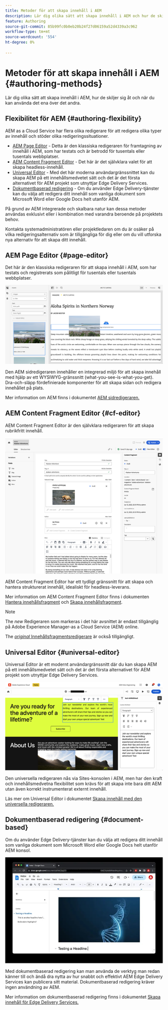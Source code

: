 ```yaml
---
title: Metoder för att skapa innehåll i AEM
description: Lär dig olika sätt att skapa innehåll i AEM och hur de skiljer sig åt.
feature: Authoring
source-git-commit: 85b99fc0b0eb20b24f27d06159a52d4339a3c962
workflow-type: tm+mt
source-wordcount: '554'
ht-degree: 0%

---
```



# Metoder för att skapa innehåll i AEM {#authoring-methods}

Lär dig olika sätt att skapa innehåll i AEM, hur de skiljer sig åt och när du kan använda det ena över det andra.

## Flexibilitet för AEM {#authoring-flexibility}

AEM as a Cloud Service har flera olika redigerare för att redigera olika typer av innehåll och stöder olika redigeringssituationer.

* [AEM Page Editor](#page-editor) - Detta är den klassiska redigeraren för framtagning av innehåll i AEM, som har testats och är betrodd för tusentals eller tusentals webbplatser.
* [AEM Content Fragment Editor](#cf-editor) - Det här är det självklara valet för att skapa headless-innehåll.
* [Universal Editor](#universal-editor) - Med det här moderna användargränssnittet kan du skapa AEM på ett innehållsmedvetet sätt och det är det första alternativet för AEM projekt som utnyttjar Edge Delivery Services.
* [Dokumentbaserad redigering](#document-based) - Om du använder Edge Delivery-tjänster kan du välja att redigera ditt innehåll som vanliga dokument som Microsoft Word eller Google Docs helt utanför AEM.

På grund av AEM integrerade och skalbara natur kan dessa metoder användas exklusivt eller i kombination med varandra beroende på projektets behov.

Kontakta systemadministratören eller projektledaren om du är osäker på vilka redigeringsalternativ som är tillgängliga för dig eller om du vill utforska nya alternativ för att skapa ditt innehåll.

## AEM Page Editor {#page-editor}

Det här är den klassiska redigeraren för att skapa innehåll i AEM, som har testats och registrerats som pålitligt för tusentals eller tusentals webbplatser.

![AEM](assets/authoring-methods-page-editor.png)

Den AEM sidredigeraren innehåller en integrerad miljö för att skapa innehåll med hjälp av ett WYSIWYG-gränssnitt (what-you-see-is-what-you-get). Dra-och-släpp fördefinierade komponenter för att skapa sidan och redigera innehållet på plats.

Mer information om AEM finns i dokumentet [AEM sidredigeraren.](/help/sites-cloud/authoring/page-editor/introduction.md)

## AEM Content Fragment Editor {#cf-editor}

AEM Content Fragment Editor är den självklara redigeraren för att skapa rubrikfritt innehåll.

![AEM Content Fragment Editor](assets/authoring-methods-cf-editor.png)

AEM Content Fragment Editor har ett tydligt gränssnitt för att skapa och hantera strukturerat innehåll, idealiskt för headless-leverans.

Mer information om AEM Content Fragment Editor finns i dokumenten [Hantera innehållsfragment](/help/sites-cloud/administering/content-fragments/managing.md) och [Skapa innehållsfragment](/help/sites-cloud/administering/content-fragments/managing.md).

>[!NOTE]
>
>The *new* Redigeraren som markeras i det här avsnittet är endast tillgänglig på Adobe Experience Manager-as a Cloud Service (AEM) online.
>
>The [*original* Innehållsfragmentsredigerare](/help/assets/content-fragments/content-fragments-variations.md) är också tillgängligt.

## Universal Editor {#universal-editor}

Universal Editor är ett modernt användargränssnitt där du kan skapa AEM på ett innehållsmedvetet sätt och det är det första alternativet för AEM projekt som utnyttjar Edge Delivery Services.

![Universell redigerare](assets/authoring-methods-ue.png)

Den universella redigeraren nås via Sites-konsolen i AEM, men har den kraft och innehållsmedvetna flexibilitet som krävs för att skapa inte bara ditt AEM utan även korrekt instrumenterat externt innehåll.

Läs mer om Universal Editor i dokumentet [Skapa innehåll med den universella redigeraren.](/help/implementing/universal-editor/authoring.md)

## Dokumentbaserad redigering {#document-based}

Om du använder Edge Delivery-tjänster kan du välja att redigera ditt innehåll som vanliga dokument som Microsoft Word eller Google Docs helt utanför AEM konsol.

![Redigera dokumentbaserat innehåll](assets/authoring-methods-document.jpg)

Med dokumentbaserad redigering kan man använda de verktyg man redan känner till och ändå dra nytta av hur snabbt och effektivt AEM Edge Delivery Services kan publicera sitt material. Dokumentbaserad redigering kräver ingen användning av AEM.

Mer information om dokumentbaserad redigering finns i dokumentet [Skapa innehåll för Edge Delivery Services.](/help/edge/authoring.md)
